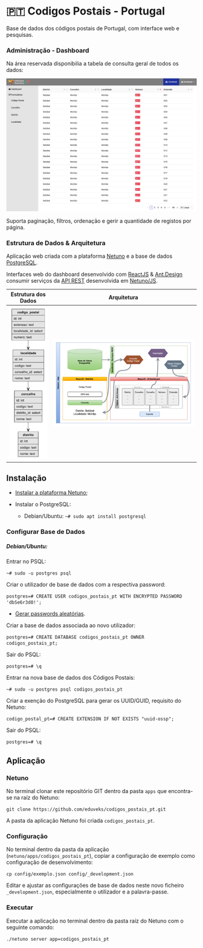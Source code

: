 # 🇵🇹  Codigos Postais - Portugal

Base de dados dos códigos postais de Portugal, com interface web e pesquisas.

### Administração - Dashboard

Na área reservada disponibilia a tabela de consulta geral de todos os dados:

![Dashboard](https://raw.githubusercontent.com/eduveks/codigos_postais_pt/main/docs/dashboard.jpg)

Suporta paginação, filtros, ordenação e gerir a quantidade de registos por página.

### Estrutura de Dados & Arquitetura 

Aplicação web criada com a plataforma [Netuno](https://www.netuno.org/) e a base de dados [PostgreSQL](https://www.postgresql.org/).

Interfaces web do dashboard desenvolvido com [ReactJS](https://reactjs.org/) & [Ant.Design](https://ant.design/) consumir serviços da [API REST](https://doc.netuno.org/docs/pt-PT/academy/server/services/rest/) desenvolvida em [Netuno/JS](https://doc.netuno.org/docs/pt-PT/business/polyglot/#linguagens-de-programa%C3%A7%C3%A3o).

Estrutura dos Dados  |  Arquitetura
:-------------------------:|:-------------------------:
![Estrutura dos Dados](https://raw.githubusercontent.com/eduveks/codigos_postais_pt/main/docs/estrutura-dos-dados.jpg)  |  ![Register](https://raw.githubusercontent.com/eduveks/codigos_postais_pt/main/docs/arquitetura.png)

## Instalação

- [Instalar a plataforma Netuno](https://doc.netuno.org/docs/pt-PT/installation/);

- Instalar o PostgreSQL:
    - Debian/Ubuntu: `~# sudo apt install postgresql`

### Configurar Base de Dados

##### Debian/Ubuntu:

Entrar no PSQL:

```
~# sudo -u postgres psql
```

Criar o utilizador de base de dados com a respectiva password:

```
postgres=# CREATE USER codigos_postais_pt WITH ENCRYPTED PASSWORD 'dbSe6r3d0!';
```

- [Gerar passwords aleatórias](https://www.random.org/passwords/).


Criar a base de dados associada ao novo utilizador:

```
postgres=# CREATE DATABASE codigos_postais_pt OWNER codigos_postais_pt;
```

Sair do PSQL:

```
postgres=# \q
```

Entrar na nova base de dados dos Códigos Postais:

```
~# sudo -u postgres psql codigos_postais_pt
```

Criar a exenção do PostgreSQL para gerar os UUID/GUID, requisito do Netuno:

```
codigo_postal_pt=# CREATE EXTENSION IF NOT EXISTS "uuid-ossp";
```

Sair do PSQL:

```
postgres=# \q
```

## Aplicação

### Netuno

No terminal clonar este repositório GIT dentro da pasta `apps` que encontra-se na raíz do Netuno:

```
git clone https://github.com/eduveks/codigos_postais_pt.git
```

A pasta da aplicação Netuno foi criada `codigos_postais_pt`.

### Configuração

No terminal dentro da pasta da aplicação (`netuno/apps/codigos_postais_pt`), copiar a configuração de exemplo como configuração de desenvolvimento:

```
cp config/exemplo.json config/_development.json
```

Editar e ajustar as configurações de base de dados neste novo ficheiro `_development.json`, especialmente o utilizador e a palavra-passe.

### Executar

Executar a aplicação no terminal dentro da pasta raíz do Netuno com o seguinte comando:

```
./netuno server app=codigos_postais_pt
```
